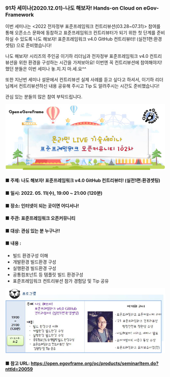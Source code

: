 ### 91차 세미나(2020.12.01)-나도 해보자! Hands-on Cloud on eGov-Framework
이번 세미나는 <2022 전자정부 표준프레임워크 컨트리뷰션(03.28~07.31)>  참여를 통해
오픈소스 문화에 동참하고 표준프레임워크 컨트리뷰터가 되기 위한 첫 단계를 준비하실 수 있도록
나도 해보자! 표준프레임워크 v4.0 GitHub 컨트리뷰터! (실전1편:환경셋팅) 으로 준비했습니다!

나도 해보자! 시리즈의 주인공 이기하 리더님과
전자정부 표준프레임워크 v4.0 컨트리뷰션을 위한 환경을 구성하는 시간을 가져보아요!
이번엔 꼭 컨트리뷰션에 참여해야지! 했던 분들은 이번 세미나 놓.치.지 마.세.요^^

또한 지난번 세미나 설문에서 컨트리뷰션 실제 사례를 듣고 싶다고 하셔서,
이기하 리더님께서 컨트리뷰션하신 내용 공유해 주시고 Tip 도 알려주시는 시간도 준비했습니다!

관심 있는 분들의 많은 참여 부탁드립니다.

![poster](image/img_1.png)

#### ■ 주제: 나도 해보자! 표준프레임워크 v4.0 GitHub 컨트리뷰터! (실전1편:환경셋팅)
#### ■ 일시: 2022. 05. 11(수), 19:00 ~ 21:00 (120분)
#### ■ 장소: 인터넷이 되는 곳이면 어디서나!
#### ■ 주관: 표준프레임워크 오픈커뮤니티
#### ■ 대상: 관심 있는 분 누구나!!
#### ■ 내용 : 
-  빌드 환경구성 이해
-  개발환경 빌드환경 구성
-  실행환경 빌드환경 구성
-  공통컴포넌트 등 템플릿 빌드 환경구성
-  표준프레임워크 컨트리뷰션 참가 경험담 및 Tip 공유

![poster](image/img.png)

#### ■ 참고 URL: https://open.egovframe.org/oc/products/seminarItem.do?nttId=20059
